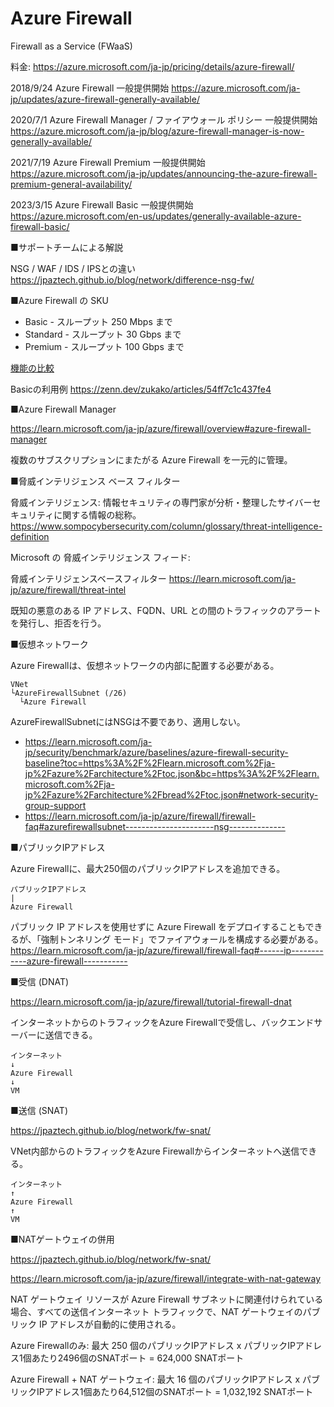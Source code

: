 # Azure Firewall

Firewall as a Service (FWaaS)

料金: https://azure.microsoft.com/ja-jp/pricing/details/azure-firewall/


2018/9/24 Azure Firewall 一般提供開始
https://azure.microsoft.com/ja-jp/updates/azure-firewall-generally-available/

2020/7/1 Azure Firewall Manager / ファイアウォール ポリシー 一般提供開始
https://azure.microsoft.com/ja-jp/blog/azure-firewall-manager-is-now-generally-available/

2021/7/19 Azure Firewall Premium 一般提供開始
https://azure.microsoft.com/ja-jp/updates/announcing-the-azure-firewall-premium-general-availability/

2023/3/15 Azure Firewall Basic 一般提供開始
https://azure.microsoft.com/en-us/updates/generally-available-azure-firewall-basic/

■サポートチームによる解説

NSG / WAF / IDS / IPSとの違い
https://jpaztech.github.io/blog/network/difference-nsg-fw/


■Azure Firewall の SKU

- Basic - スループット 250 Mbps まで
- Standard - スループット 30 Gbps まで
- Premium - スループット 100 Gbps まで

[機能の比較](https://learn.microsoft.com/ja-jp/azure/firewall/choose-firewall-sku)


Basicの利用例
https://zenn.dev/zukako/articles/54ff7c1c437fe4

■Azure Firewall Manager

https://learn.microsoft.com/ja-jp/azure/firewall/overview#azure-firewall-manager

複数のサブスクリプションにまたがる Azure Firewall を一元的に管理。

■脅威インテリジェンス ベース フィルター

脅威インテリジェンス: 情報セキュリティの専門家が分析・整理したサイバーセキュリティに関する情報の総称。
https://www.sompocybersecurity.com/column/glossary/threat-intelligence-definition

Microsoft の 脅威インテリジェンス フィード:

脅威インテリジェンスベースフィルター
https://learn.microsoft.com/ja-jp/azure/firewall/threat-intel

既知の悪意のある IP アドレス、FQDN、URL との間のトラフィックのアラートを発行し、拒否を行う。

■仮想ネットワーク

Azure Firewallは、仮想ネットワークの内部に配置する必要がある。

```
VNet
└AzureFirewallSubnet (/26)
  └Azure Firewall
```

AzureFirewallSubnetにはNSGは不要であり、適用しない。

- https://learn.microsoft.com/ja-jp/security/benchmark/azure/baselines/azure-firewall-security-baseline?toc=https%3A%2F%2Flearn.microsoft.com%2Fja-jp%2Fazure%2Farchitecture%2Ftoc.json&bc=https%3A%2F%2Flearn.microsoft.com%2Fja-jp%2Fazure%2Farchitecture%2Fbread%2Ftoc.json#network-security-group-support
- https://learn.microsoft.com/ja-jp/azure/firewall/firewall-faq#azurefirewallsubnet----------------------nsg--------------

■パブリックIPアドレス

Azure Firewallに、最大250個のパブリックIPアドレスを追加できる。

```
パブリックIPアドレス
|
Azure Firewall
```

パブリック IP アドレスを使用せずに Azure Firewall をデプロイすることもできるが、「強制トンネリング モード」でファイアウォールを構成する必要がある。
https://learn.microsoft.com/ja-jp/azure/firewall/firewall-faq#------ip------------azure-firewall-----------

■受信 (DNAT)

https://learn.microsoft.com/ja-jp/azure/firewall/tutorial-firewall-dnat

インターネットからのトラフィックをAzure Firewallで受信し、バックエンドサーバーに送信できる。

```
インターネット
↓
Azure Firewall
↓
VM
```


■送信 (SNAT)

https://jpaztech.github.io/blog/network/fw-snat/

VNet内部からのトラフィックをAzure Firewallからインターネットへ送信できる。

```
インターネット
↑
Azure Firewall
↑
VM
```

■NATゲートウェイの併用

https://jpaztech.github.io/blog/network/fw-snat/

https://learn.microsoft.com/ja-jp/azure/firewall/integrate-with-nat-gateway

NAT ゲートウェイ リソースが Azure Firewall サブネットに関連付けられている場合、すべての送信インターネット トラフィックで、NAT ゲートウェイのパブリック IP アドレスが自動的に使用される。

Azure Firewallのみ: 最大 250 個のパブリックIPアドレス x パブリックIPアドレス1個あたり2496個のSNATポート = 624,000 SNATポート

Azure Firewall + NAT ゲートウェイ: 最大 16 個のパブリックIPアドレス x パブリックIPアドレス1個あたり64,512個のSNATポート = 1,032,192 SNATポート
